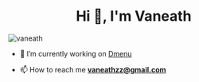 <h1 align="center">Hi 👋, I'm Vaneath</h1>

<img src="https://komarev.com/ghpvc/?username=vaneath&label=Profile%20views&color=0e75b6&style=flat" alt="vaneath" />

- 🔭 I’m currently working on [Dmenu](https://github.com/vaneath/dmenu-capstone1)

- 📫 How to reach me **vaneathzz@gmail.com**

